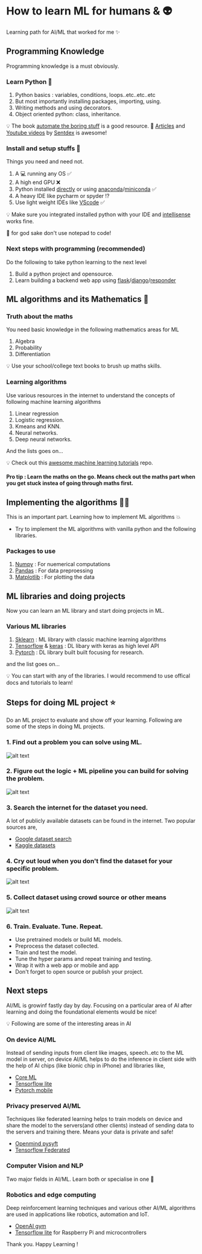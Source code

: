 # How to learn ML for humans & :alien:

Learning path for AI/ML that worked for me :sparkles:

## Programming Knowledge 

Programming knowledge is a must obviously.

### Learn Python :snake:

1. Python basics : variables, conditions, loops..etc..etc..etc
2. But most importantly installing packages, importing, using.
3. Writing methods and using decorators.
4. Object oriented python: class, inheritance.

:bulb: The book [automate the boring stuff](https:automatetheboringstuff.com) is a good resource.
:crystal_ball: [Articles](https://pythonprogramming.net) and [Youtube videos](https://www.youtube.com/user/sentdex) by [Sentdex](https://twitter.com/Sentdex) is awesome!

### Install and setup stuffs :construction:

Things you need and need not.

1. A :computer: running any OS :white_check_mark:
2. A high end GPU :x:
3. Python installed [directly](https://www.python.org) or using [anaconda](https://www.anaconda.com)/[miniconda](https://docs.conda.io/en/latest/miniconda.html#) :white_check_mark:
4. A heavy IDE like pycharm or spyder :interrobang:
5. Use light weight IDEs like [VScode](https://code.visualstudio.com) :white_check_mark:


:bulb: Make sure you integrated installed python with your IDE and [intellisense](https://docs.microsoft.com/en-us/visualstudio/ide/using-intellisense?view=vs-2019) works fine.

:full_moon_with_face: for god sake don't use notepad to code!

### Next steps with programming (recommended)
Do the following to take python learning to the next level
1. Build a python project and opensource.
2. Learn building a backend web app using [flask](https://flask.palletsprojects.com/en/1.1.x/)/[django](https://www.djangoproject.com)/[responder](https://responder.kennethreitz.org/en/latest/)

## ML algorithms and its Mathematics :1234:

### Truth about the maths
You need basic knowledge in the following mathematics areas for ML
1. Algebra
2. Probability
3. Differentiation

:bulb: Use your school/college text books to brush up maths skills.

### Learning algorithms
Use various resources in the internet to understand the concepts of following machine learning algorithms

1. Linear regression
2. Logistic regression.
3. Kmeans and KNN.
3. Neural networks.
4. Deep neural networks.

And the lists goes on...

:bulb: Check out this [awesome machine learning tutorials](https://github.com/ujjwalkarn/Machine-Learning-Tutorials) repo.

#### Pro tip : Learn the maths on the go. Means check out the maths part when you get stuck instea of going through maths first.

## Implementing the algorithms :woman_technologist:

This is an important part. Learning how to implement ML algorithms :boom:
- Try to implement the ML algorithms with vanilla python and the following libraries. 

### Packages to use
1. [Numpy](https://numpy.org) : For nuemerical computations
2. [Pandas](https://pandas.pydata.org) : For data preproessing 
3. [Matplotlib](https://matplotlib.org) : For plotting the data 

## ML libraries and doing projects
Now you can learn an ML library and start doing projects in ML.

### Various ML libraries

1. [Sklearn](https://scikit-learn.org/stable/tutorial/index.html) : ML library with classic machine learning algorithms
2. [Tensorflow](https://www.tensorflow.org/tutorials) & [keras](https://keras.io/getting_started/intro_to_keras_for_engineers/) : DL libary with keras as high level API
3. [Pytorch](https://pytorch.org/tutorials/) : DL library built built focusing for research.

and the list goes on...

:bulb: You can start with any of the libraries. I would recommend to use offical docs and tutorials to learn!


## Steps for doing ML project :star:
Do an ML project to evaluate and show off your learning. Following are some of the steps in doing ML projects.

### 1. Find out a problem you can solve using ML.
![alt text](https://scienceonblog.files.wordpress.com/2016/06/new_element.jpg?w=816)

### 2. Figure out the logic + ML pipeline you can build for solving the problem.
![alt text](https://www.memezero.com/download/QA068L.jpg)

### 3. Search the internet for the dataset you need.
A lot of publicly available datasets can be found in the internet. Two popular sources are,
- [Google dataset search](https://datasetsearch.research.google.com)
- [Kaggle datasets](https://www.kaggle.com/datasets)

### 4. Cry out loud when you don't find the dataset for your specific problem.
![alt text](https://i.pinimg.com/564x/01/e9/85/01e985a6294b3b0f18e11faa775e97f4.jpg)

### 5. Collect dataset using crowd source or other means

![alt text](https://www.mathrubhumi.com/polopoly_fs/1.4405146.1577772498!/image/image.png_gen/derivatives/landscape_894_577/image.png)

### 6. Train. Evaluate. Tune. Repeat.
- Use pretrained models or build ML models.
- Preprocess the dataset collected.
- Train and test the model.
- Tune the hyper params and repeat training and testing.
- Wrap it with a web app or mobile and app
- Don't forget to open source or publish your project.

## Next steps
AI/ML is growinf fastly day by day. Focusing on a particular area of AI after learning and doing the foundational elements would be nice!

:bulb: Following are some of the interesting areas in AI

###  On device AI/ML
Instead of sending inputs from client like images, speech..etc to the ML model in server, on device AI/ML helps to do the inference in client side with the help of AI chips (like bionic chip in iPhone) and libraries like,
- [Core ML](https://developer.apple.com/documentation/coreml)
- [Tensorflow lite](https://www.tensorflow.org/lite)
- [Pytorch mobile](https://pytorch.org/mobile/home/)

### Privacy preserved AI/ML

Techniques like federated learning helps to train models on device and share the model to the servers(and other clients) instead of sending data to the servers and training there. Means your data is private and safe!

- [Openmind pysyft](https://www.openmined.org)
- [Tensorflow Federated](https://www.tensorflow.org/federated)

### Computer Vision and NLP
Two major fields in AI/ML. Learn both or specialise in one :information_desk_person:

### Robotics and edge computing

Deep reinforcement learning techniques and various other AI/ML algorithms are used in applications like robotics, automation and IoT. 

- [OpenAI gym](https://gym.openai.com)
- [Tensorflow lite](https://www.tensorflow.org/lite) for Raspberry Pi and microcontrollers


Thank you. Happy Learning !







